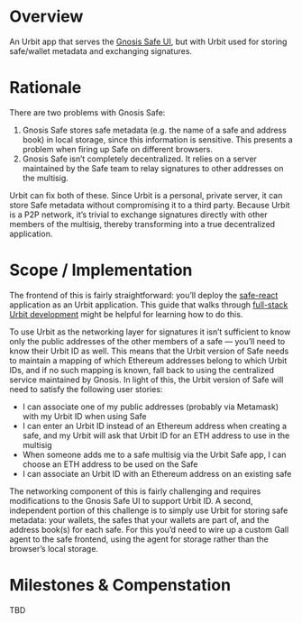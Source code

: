 # Overview

An Urbit app that serves the [Gnosis Safe UI](https://gnosis-safe.io), but with Urbit used for storing safe/wallet metadata and exchanging signatures.

# Rationale

There are two problems with Gnosis Safe:

1. Gnosis Safe stores safe metadata (e.g. the name of a safe and address book) in local storage, since this information is sensitive. This presents a problem when firing up Safe on different browsers.
2. Gnosis Safe isn’t completely decentralized. It relies on a server maintained by the Safe team to relay signatures to other addresses on the multisig.

Urbit can fix both of these. Since Urbit is a personal, private server, it can store Safe metadata without compromising it to a third party. Because Urbit is a P2P network, it’s trivial to exchange signatures directly with other members of the multisig, thereby transforming into a true decentralized application.

# Scope / Implementation

The frontend of this is fairly straightforward: you’ll deploy the [safe-react](https://github.com/safe-global/safe-react) application as an Urbit application. This guide that walks through [full-stack Urbit development](https://urbit.org/docs/userspace/full-stack/1-intro) might be helpful for learning how to do this. 

To use Urbit as the networking layer for signatures it isn’t sufficient to know only the public addresses of the other members of a safe — you’ll need to know their Urbit ID as well. This means that the Urbit version of Safe needs to maintain a mapping of which Ethereum addresses belong to which Urbit IDs, and if no such mapping is known, fall back to using the centralized service maintained by Gnosis. In light of this, the Urbit version of Safe will need to satisfy the following user stories:

- I can associate one of my public addresses (probably via Metamask) with my Urbit ID when using Safe
- I can enter an Urbit ID instead of an Ethereum address when creating a safe, and my Urbit will ask that Urbit ID for an ETH address to use in the multisig
- When someone adds me to a safe multisig via the Urbit Safe app, I can choose an ETH address to be used on the Safe
- I can associate an Urbit ID with an Ethereum address on an existing safe

The networking component of this is fairly challenging and requires modifications to the Gnosis Safe UI to support Urbit ID. A second, independent portion of this challenge is to simply use Urbit for storing safe metadata: your wallets, the safes that your wallets are part of, and the address book(s) for each safe. For this you’d need to wire up a custom Gall agent to the safe frontend, using the agent for storage rather than the browser’s local storage.

# Milestones & Compenstation

TBD
